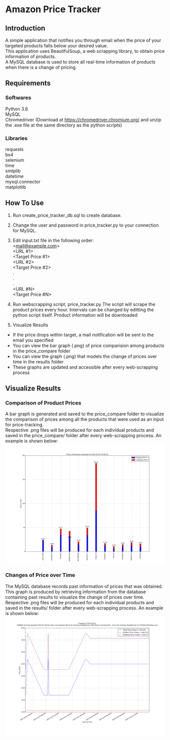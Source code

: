 # Amazon Price Tracker

## Introduction
A simple application that notifies you through email when the price of your targeted products falls below your desired value.  
This application uses BeautifulSoup, a web scrapping library, to obtain price information of products.  
A MySQL database is used to store all real-time information of products when there is a change of pricing.

## Requirements  
### Softwares
Python 3.6  
MySQL  
Chromedriver (Download at https://chromedriver.chromium.org/ and unzip the .exe file at the same directory as the python scripts)  

### Libraries  
requests  
bs4  
selenium  
time  
smtplib  
datetime  
mysql.connector  
matplotlib  

## How To Use  
1. Run create_price_tracker_db.sql to create database.  

2. Change the user and password in price_tracker.py to your connection for MySQL.  

3. Edit input.txt file in the following order:  
            <<mail@example.com>>  
            <URL #1>  
            <Target Price #1>  
            <URL #2>  
            <Target Price #2>  
                    .  
                    .  
                    .  
                <URL #N>  
            <Target Price #N>  
 
 4. Run webscrapping script, price_tracker.py
 The script will scrape the product prices every hour. Intervals can be changed by editting the python script itself.
 Product information will be downloaded
 
 5. Visualize Results
 - If the price drops within target, a mail notification will be sent to the email you specified
 - You can view the bar graph (.png) of price comparision among products in the price_compare folder
 - You can view the graph (.png) that models the change of prices over time in the results folder
 - These graphs are updated and accessible after every web-scrapping process

## Visualize Results

### Comparison of Product Prices
A bar graph is generated and saved to the price_compare folder to visualize the comparison of prices among all the products that were used as an input for price-tracking.  
Respective .png files will be produced for each individual products and saved in the price_compare/ folder after every web-scrapping process.
An example is shown below:
![alt text](https://github.com/zhengkang128/Amazon-Price-Tracker/blob/master/price_compare/price_compare_2020-10-02_20_00_21.png?raw=true)  

### Changes of Price over Time
The MySQL database records past information of prices that was obtained.  
This graph is produced by retrieving information from the database containing past results to visualize the change of prices over time.
Respective .png files will be produced for each individual products and saved in the results/ folder after every web-scrapping process.
An example is shown below:  
![alt text](https://github.com/zhengkang128/Amazon-Price-Tracker/blob/master/results/product_num4.png?raw=true)  


